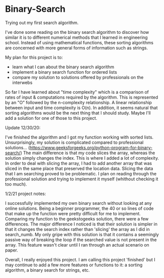 # Binary-Search
Trying out my first search algorithm.

I've done some reading on the binary search algorithm to discover how similar it is to different numerical methods that I learned in engineering school.  Instead of using mathematical functions, these sorting algorithms are concerned with more general forms of information such as strings.

My plan for this project is to:
- learn what I can about the binary search algorithm
- implement a binary search function for ordered lists
- compare my solution to solutions offered by professionals on the interwebs

So far I have learned about "time complexity" which is a comparison of rates of input & computations required by the algorithm.  This is represented by an "O" followed by the n-complexity relationship.  A linear relationship between input and time complexity is O(n).  In addition, it seems natural that sorting algorithms would be the next thing that I should study.  Maybe I'll add a solution for one of those to this project.

Update 12/30/20:

I've finished the algorithm and I got my function working with sorted lists.  Unsurprisingly, my solution is complicated compared to professional solutions... (https://www.geeksforgeeks.org/python-program-for-binary-search/)  The main difference is that my code slices the array, whereas the solution simply changes the index.  This is where I added a lot of complexity.  In order to deal with slicing the array, I had to add another array that was sliced in the same place that preserved the location data.  Slicing the data that I am searching proved to be problematic.  I plan on reading through the professional solution and trying to implement it myself (whithout checking it too much).

1/2/21 project notes:

I successfully implemented my own binary search without looking at any online solutions.  Being a beginner programmer, the 40 or so lines of code that make up the function were pretty difficult for me to implement.  Comparing my function to the geekstogeeks solution, there were a few differences.  The major difference I noticed is that their solution is simpler in that it changes the search index rather than 'slicing' the array as I did in search_numb.  My only gripe with this solution is that it contains a seemingly passive way of breaking the loop if the searched value is not present in the array.  This feature wasn't clear until I ran through an actual scenario on paper.

Overall, I really enjoyed this project.  I am calling this project 'finished' but I may continue to add a few more features or functions to it: a sorting algorithm, a binary search for strings, etc.

